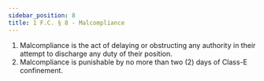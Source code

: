 ```yaml
---
sidebar_position: 8
title: 1 F.C. § 8 - Malcompliance
---
```


<ol>
	<li>Malcompliance is the act of delaying or obstructing any authority in their attempt to discharge any duty of their position.</li>
	<li>Malcompliance is punishable by no more than two (2) days of Class-E confinement.</li>
</ol>